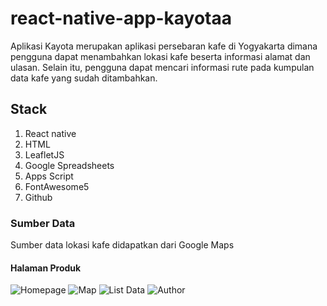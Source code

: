 # react-native-app-kayotaa
   Aplikasi Kayota merupakan aplikasi persebaran kafe di Yogyakarta dimana pengguna dapat menambahkan lokasi kafe beserta informasi alamat dan ulasan. Selain itu, pengguna dapat mencari informasi rute pada kumpulan data kafe yang sudah ditambahkan.

## Stack
   1. React native
   2. HTML
   3. LeafletJS
   4. Google Spreadsheets
   5. Apps Script
   6. FontAwesome5
   7. Github

### Sumber Data
   Sumber data lokasi kafe didapatkan dari Google Maps

#### Halaman Produk
![Homepage](https://github.com/ellenanrl/KayotaReactNativeResponsi/assets/142763226/833378ed-e95c-448a-a79a-8ce95261e63a)
![Map](https://github.com/ellenanrl/KayotaReactNativeResponsi/assets/142763226/a6764074-67c5-46ba-b529-97b638cd75b9)
![List Data](https://github.com/ellenanrl/KayotaReactNativeResponsi/assets/142763226/64cc89e8-0aeb-466a-857c-e6f0e7ee01d6)
![Author](https://github.com/ellenanrl/KayotaReactNativeResponsi/assets/142763226/bf7a4ff5-35f0-4635-a6a4-21f178beb0d1)

